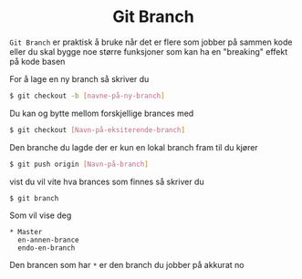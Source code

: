 # <center> Git Branch </center>

`Git Branch` er praktisk å bruke når det er flere som jobber på sammen kode eller du skal bygge noe større funksjoner som kan ha en "breaking" effekt på kode basen

For å lage en ny branch så skriver du 

```sh
$ git checkout -b [navne-på-ny-branch]
``` 

Du kan og bytte mellom forskjellige brances med 

```sh
$ git checkout [Navn-på-eksiterende-branch]
```

Den branche du lagde der er kun en lokal branch fram til du kjører

```sh
$ git push origin [Navn-på-branch]
```


vist du vil vite hva brances som finnes så skriver du

```sh
$ git branch
```
Som vil vise deg

```
* Master 
  en-annen-brance
  endo-en-branch

```

Den brancen som har `*` er den branch du jobber på akkurat no

